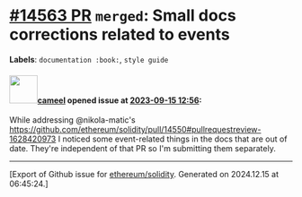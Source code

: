 # [\#14563 PR](https://github.com/ethereum/solidity/pull/14563) `merged`: Small docs corrections related to events
**Labels**: `documentation :book:`, `style guide`


#### <img src="https://avatars.githubusercontent.com/u/137030?v=4" width="50">[cameel](https://github.com/cameel) opened issue at [2023-09-15 12:56](https://github.com/ethereum/solidity/pull/14563):

While addressing @nikola-matic's https://github.com/ethereum/solidity/pull/14550#pullrequestreview-1628420973 I noticed some event-related things in the docs that are out of date. They're independent of that PR so I'm submitting them separately.




-------------------------------------------------------------------------------



[Export of Github issue for [ethereum/solidity](https://github.com/ethereum/solidity). Generated on 2024.12.15 at 06:45:24.]
